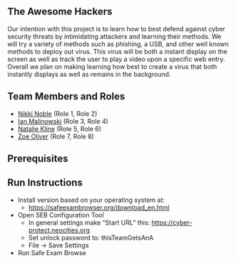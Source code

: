 ## The Awesome Hackers

Our intention with this project is to learn how to best defend against cyber security threats by intimidating attackers and learning their methods. We will try a variety of methods such as phishing, a USB, and other well known methods to deploy out virus. This virus will be both a instant display on the screen as well as track the user to play a video upon a specific web entry. Overall we plan on making learning how best to create a virus that both instantly displays as well as remains in the background.

## Team Members and Roles

* [Nikki Noble](https://github.com/noblenikkijo/CIS350-HW2-Noble.git) (Role 1, Role 2)
* [Ian Malinowski](https://github.com/Ian163/CIS350-HW2-Malinowski.git) (Role 3, Role 4)
* [Natalie Kline](https://github.com/nataliekline/CIS350-HW2-Kline.git) (Role 5, Role 6)
* [Zoe Oliver](https://github.com/zoeoli02/CIS350-HW2-Oliver) (Role 7, Role 8)

## Prerequisites

## Run Instructions
* Install version based on your operating system at:
    * https://safeexambrowser.org/download_en.html 
* Open SEB Configuration Tool
    * In general settings make “Start URL” this:
        https://cyber-protect.neocities.org 
    * Set unlock password to: thisTeamGetsAnA
    * File -> Save Settings
* Run Safe Exam Browse
